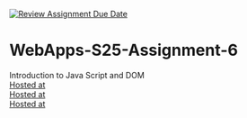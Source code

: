 [![Review Assignment Due Date](https://classroom.github.com/assets/deadline-readme-button-22041afd0340ce965d47ae6ef1cefeee28c7c493a6346c4f15d667ab976d596c.svg)](https://classroom.github.com/a/URRZ2TIg)
# WebApps-S25-Assignment-6
Introduction to Java Script and DOM<br>
[Hosted at]( https://44-563-webapps-s25.github.io/44563-webapps-s25-assignment6-prudhvichigurupati/city.html)<br>
[Hosted at]( https://44-563-webapps-s25.github.io/44563-webapps-s25-assignment6-prudhvichigurupati/message.html)<br>
[Hosted at]( https://44-563-webapps-s25.github.io/44563-webapps-s25-assignment6-prudhvichigurupati/dinner.html)<br>
